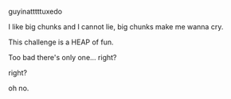 guyinatttttuxedo

I like big chunks and I cannot lie, big chunks make me wanna cry.

This challenge is a HEAP of fun.

Too bad there's only one... right?

right?

oh no.
